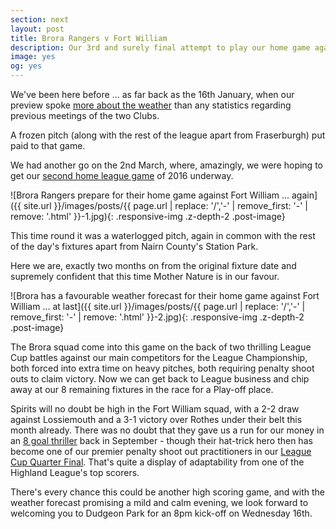 ```yaml
---
section: next
layout: post
title: Brora Rangers v Fort William
description: Our 3rd and surely final attempt to play our home game against Fort William FC
image: yes
og: yes
---
```

We've been here before ... as far back as the 16th January, when our preview spoke [more about the weather](/2016/01/15/fort-william-home-preview.html) than any statistics regarding previous meetings of the two Clubs.


A frozen pitch (along with the rest of the league apart from Fraserburgh) put paid to that game.

We had another go on the 2nd March, where, amazingly, we were hoping to get our [second home league game](/2016/02/29/fort-william-home-preview.html) of 2016 underway.

![Brora Rangers prepare for their home game against Fort William ... again]({{ site.url }}/images/posts/{{ page.url | replace: '/','-' | remove_first: '-' | remove: '.html' }}-1.jpg){: .responsive-img .z-depth-2 .post-image}

This time round it was a waterlogged pitch, again in common with the rest of the day's fixtures apart from Nairn County's Station Park.

Here we are, exactly two months on from the original fixture date and supremely confident that this time Mother Nature is in our favour. 

![Brora has a favourable weather forecast for their home game against Fort William ... at last]({{ site.url }}/images/posts/{{ page.url | replace: '/','-' | remove_first: '-' | remove: '.html' }}-2.jpg){: .responsive-img .z-depth-2 .post-image}

The Brora squad come into this game on the back of two thrilling League Cup battles against our main competitors for the League Championship, both forced into extra time on heavy pitches, both requiring penalty shoot outs to claim victory. Now we can get back to League business and chip away at our 8 remaining fixtures in the race for a Play-off place.

Spirits will no doubt be high in the Fort William squad, with a 2-2 draw against Lossiemouth and a 3-1 victory over Rothes under their belt this month already. There was no doubt that they gave us a run for our money in an [8 goal thriller](/2015/09/21/fortwilliam-away-report.html) back in September - though their hat-trick hero then has become one of our premier penalty shoot out practitioners in our [League Cup Quarter Final](/2016/03/07/formartine-away-report.html). That's quite a display of adaptability from one of the Highland League's top scorers.

There's every chance this could be another high scoring game, and with the weather forecast promising a mild and calm evening, we look forward to welcoming you to Dudgeon Park for an 8pm kick-off on Wednesday 16th.